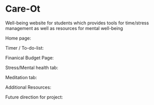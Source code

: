 # Care-Ot
Well-being website for students which provides tools for time/stress management as well as resources for mental well-being  


Home page: 

Timer / To-do-list: 

Finanical Budget Page: 

Stress/Mental health tab: 

Meditation tab: 

Additional Resources: 


Future direction for project: 
